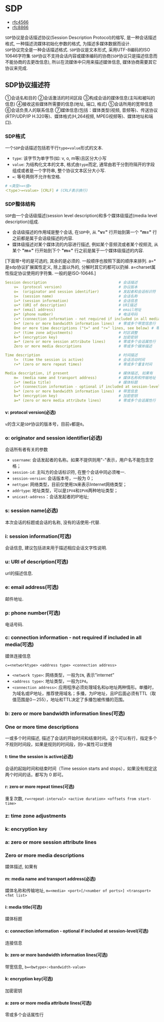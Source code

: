 # SDP

- [rfc4566](https://datatracker.ietf.org/doc/html/rfc4566)
- [rfc8866](https://datatracker.ietf.org/doc/html/rfc8866)

`SDP`协议是会话描述协议(Session Description Protocol)的缩写, 是一种会话描述格式, 一种描述流媒体初始化参数的格式, 为描述多媒体数据而设计.  
`SDP`协议完全是一种会话描述格式. `SDP`协议是文本形式, 采用UTF-8编码的ISO 10646字符集
`SDP`协议不支持会话内容或媒体编码的协商(`SDP`协议只是描述信息而不能协商的去更改信息), 所以在流媒体中只用来描述媒体信息, 媒体协商需要其它协议来完成.

## SDP协议描述符

①会话名和目的
②会话激活的时间区段
③构成会话的媒体信息(主叫和被叫的信息)
④接收这些媒体所需要的信息(地址, 端口, 格式)
⑤会话所用的宽带信息
⑥会话负责人的联系信息
⑦媒体信息(包括：媒体类型(视频, 音频等)、传送协议(RTP/UDP/IP H.320等)、媒体格式(H,264视频, MPEG视频等)、媒体地址和端口).

### SDP格式

一个`SDP`会话描述包括若干行`type=value`形式的文本.

- `type`: 该字节为单字节(如: v, o,  m等)且区分大小写
- `value`: 为结构化文本的文本, 格式由`type`而定, 通常由若干分割符隔开的字段组成或者是一个字符串, 整个协议文本区分大小写.
- `=`: 等号两侧不允许有空格.

```yaml
# <类型>=<值>
＜type＞=<value> [CRLF] # (CRLF表示换行)
```

### SDP整体结构

`SDP`由一个会话级描述(session level description)和多个媒体级描述(media level description)组成.

- 会话级描述的作用域是整个会话, 在`SDP`中, 从 **"v="** 行开始到第一个 **"m="** 行之前都是属于会话级描述的内容.
- 媒体级描述对某个媒体流的内容进行描述, 例如某个音频流或者某个视频流, 从某个 **"m="** 行开始到下个 **"m="** 行之前是属于一个媒体级描述的内容.

[下面带`*`号的是可选的, 其余的是必须的. 一般顺序也按照下面的顺序来排列. a=*是sdp协议扩展属性定义, 除上面以外的, 分解时其它的都可以扔掉. a=charset属性指定协议使用的字符集. 一般的是ISO-10646.]

```yaml
Session description                                 # 会话描述
    v=  (protocol version)                          # 协议版本
    o=  (originator and session identifier)         # 发起者和会话标识符
    s=  (session name)                              # 会话名称
    i=* (session information)                       # 会话信息
    u=* (URI of description)                        # URI描述
    e=* (email address)                             # email地址
    p=* (phone number)                              # 电话号码
    c=* (connection information - not required if included in all media)  # 连接信息 ― 如果包含在所有媒体中, 则不需要该字段
    b=* (zero or more bandwidth information lines)  # 零或多个带宽信息行
    One or more time descriptions ("t=" and "r=" lines, see below) # 零或多个时间描述行
    z=* (time zone adjustments)                     # 时区调整
    k=* (encryption key)                            # 加密密钥 
    a=* (zero or more session attribute lines)      # 零或多个会话属性行
    Zero or more media descriptions                 # 零或多个媒体描述

Time description                                    # 时间描述
    t=  (time the session is active)                # 会话活动时间
    r=* (zero or more repeat times)                 # 零或多个重复时间

Media description, if present                       # 媒体描述, 如果有
    m=  (media name and transport address)          # 媒体名称和传输地址
    i=* (media title)                               # 媒体标题
    c=* (connection information - optional if included at session-level)  # 连接信息 — 如果包含在会话层则该字段可选
    b=* (zero or more bandwidth information lines)  # 带宽信息
    k=* (encryption key)                            # 加密密钥
    a=* (zero or more media attribute lines)        # 零或多个会话属性行
```

#### v: protocol version(必选)

`v`的含义是`SDP`协议的版本号，目前`v`都是`0`。

### o: originator and session identifier(必选)

会话所有者有关的参数

- `username`: 会话发起者的名称。如果不提供则用"-"表示，用户名不能包含空格；
- `session-id`: 主叫方的会话标识符, 在整个会话中同必须唯一.
- `session-version`: 会话版本号，一般为 0；
- `nettype`: 网络类型，目前仅使用`IN`来表示Internet网络类型；
- `addrtype`: 地址类型，可以是`IPV4`和`IPV6`两种地址类型；
- `unicast-address`：会话发起者的IP地址;

### s: session name(必选)

本次会话的标题或会话的名称, 没有的话使用-代替.

### i: session information(可选)

会话信息, 建议包括进来用于描述相应会话文字性说明.

### u: URI of description(可选)

url的描述信息.

### e: email address(可选)

邮件地址.

### p: phone number(可选)

电话号码.

### c: connection information - not required if included in all media(可选)

媒体连接信息

`c=<networktype> <address type> <connection address>`

- `<network type>`: 网络类型，一般为`IN`, 表示”internet”
- `<address type>`: 地址类型，一般为`IP4`。
- `<connection address>`: 应用程序必须处理域名和ip地址两种情形。单播时，为域名或IP地址，推荐使用域名；多播，为IP地址，且IP后面必须有TTL（取值范围是0－255），地址和TTL决定了多播包被传播的范围。

### b: zero or more bandwidth information lines(可选)

### One or more time descriptions

一或多个时间描述, 描述了会话的开始时间和结束时间。这个可以有行，指定多个不规则时间段，如果是规则的时间段，则r=属性可以使用

#### t: time the session is active(必选)

会话的起始时间和结束时间（Time session starts and stops），如果没有规定这两个时间的话，都写为 0 即可。

#### r: zero or more repeat times(可选)

重复次数, `r=<repeat-interval> <active duration> <offsets from start-time>`

### z: time zone adjustments

### k: encryption key

### a: zero or more session attribute lines

### Zero or more media descriptions

媒体描述, 如果有

#### m: media name and transport address(必选)

媒体名称和传输地址, `m=<media> <port>[/<number of ports>] <transport> <fmt list>`

#### i: media title(可选)

媒体标题

#### c: connection information - optional if included at session-level(可选)

连接信息

#### b: zero or more bandwidth information lines(可选)

带宽信息, `b=<bwtype>:<bandwidth-value>`

#### k: encryption key(可选)

加密密钥

#### a: zero or more media attribute lines(可选)

零或多个会话属性行

 <!-- k=已定义的方法有:  k=clear:<加密密钥>密钥没有变换;k=base64:<编码密钥>已编码, 因为它含有SDP禁用的字符;k=uri:<获得密钥的URI>;k=prompt.SDP没有提供密钥但该会话或媒体流是要求加密的. -->